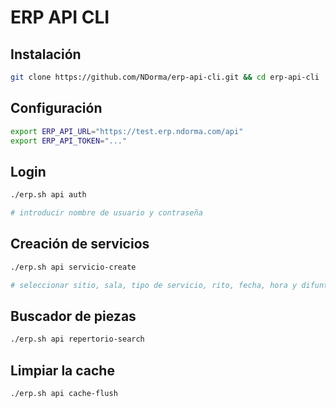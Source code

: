 # ERP API CLI

## Instalación

```sh
git clone https://github.com/NDorma/erp-api-cli.git && cd erp-api-cli
```

## Configuración

```sh
export ERP_API_URL="https://test.erp.ndorma.com/api"
export ERP_API_TOKEN="..."
```

## Login

```sh
./erp.sh api auth

# introducir nombre de usuario y contraseña
```

## Creación de servicios

```sh
./erp.sh api servicio-create

# seleccionar sitio, sala, tipo de servicio, rito, fecha, hora y difunto
```

## Buscador de piezas

```sh
./erp.sh api repertorio-search
```
## Limpiar la cache

```sh
./erp.sh api cache-flush
```
